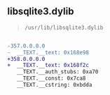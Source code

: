 ## libsqlite3.dylib

> `/usr/lib/libsqlite3.dylib`

```diff

-357.0.0.0.0
-  __TEXT.__text: 0x168e98
+358.0.0.0.0
+  __TEXT.__text: 0x168f2c
   __TEXT.__auth_stubs: 0xa70
   __TEXT.__const: 0x7ca8
   __TEXT.__cstring: 0xbdda

```
